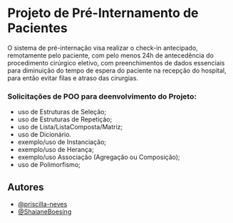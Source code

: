 Projeto de Pré-Internamento de Pacientes
========================================
O sistema de pré-internação visa realizar o check-in antecipado, remotamente pelo paciente, com pelo menos 24h de antecedência do procedimento cirúrgico eletivo, com preenchimentos de dados essenciais para diminuição do tempo de espera do paciente na recepção do hospital, para então evitar filas e atraso das cirurgias.

### Solicitações de POO para deenvolvimento do Projeto:

- uso de Estruturas de Seleção;
- uso de Estruturas de Repetição;
- uso de Lista/ListaComposta/Matriz;
- uso de Dicionário.
- exemplo/uso de Instanciação;
- exemplo/uso de Herança;
- exemplo/uso Associação (Agregação ou Composição);
- uso de Polimorfismo; 

## Autores

- [@priscilla-neves](https://github.com/priscilla-neves)
- [@ShaianeBoesing](https://github.com/ShaianeBoesing)


